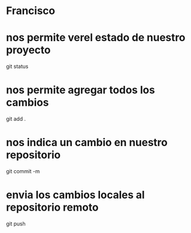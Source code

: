 # Francisco

# nos permite verel estado de nuestro proyecto
git status

# nos permite agregar todos los cambios
git add .

# nos indica un cambio en nuestro repositorio
git commit -m

# envia los cambios locales al repositorio remoto
git push